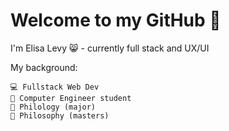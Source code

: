 # Welcome to my GitHub 👋
I'm Elisa Levy 😸 - currently full stack and UX/UI
 
My background:
     
    💻 Fullstack Web Dev 
    🌱 Computer Engineer student
    📖 Philology (major)
    💭 Philosophy (masters)
    


<!--
**meweli/meweli** is a ✨ _special_ ✨ repository because its `README.md` (this file) appears on your GitHub profile.

Here are some ideas to get you started:

- 🔭 I’m currently working on ...
- 🌱 I’m currently learning ...
- 👯 I’m looking to collaborate on ...
- 🤔 I’m looking for help with ...
- 💬 Ask me about ...
- 📫 How to reach me: ...
- 😄 Pronouns: ...
- ⚡ Fun fact: ...
-->
